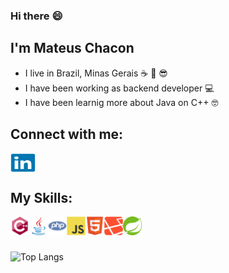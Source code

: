 ### Hi there :smile:

## I'm Mateus Chacon

- I live in Brazil, Minas Gerais :coffee: :cheese: :sunglasses:
- I have been working as backend developer :computer:
- I have been learnig more about Java on C++ :nerd_face:

## Connect with me:

<a href="https://www.linkedin.com/in/mateuschacon/" gerget="_blank"> 
    <img align="center" alt="chacon-linkedin" height="30" width="40" src="https://raw.githubusercontent.com/devicons/devicon/master/icons/linkedin/linkedin-original.svg" style="max-width:100%;"></img>

</a>

## My Skills:

<div style=" display:flex;">
<img alt="chacon-c++" height="30" width="30" src="https://raw.githubusercontent.com/devicons/devicon/master/icons/cplusplus/cplusplus-original.svg" style="max-width:100%;"/>

<img alt="chacon-java" height="30" width="30" src="https://raw.githubusercontent.com/devicons/devicon/master/icons/java/java-original.svg" style="max-width:100%;"/>

<img alt="chacon-php" height="30" width="30" src="https://raw.githubusercontent.com/devicons/devicon/master/icons/php/php-plain.svg" style="max-width:100%;"/>

<img alt="chacon-js" height="30" width="30" src="https://raw.githubusercontent.com/devicons/devicon/master/icons/javascript/javascript-original.svg" style="max-width:100%;"/>

<img  alt="chacon-html" height="30" width="30" src="https://raw.githubusercontent.com/devicons/devicon/master/icons/html5/html5-original.svg" style="max-width:100%;"/>

<img  alt="chacon-laravel" height="30" width="30" src="https://raw.githubusercontent.com/devicons/devicon/master/icons/laravel/laravel-plain.svg" style="max-width:100%;"/>

<img  alt="chacon-spring" height="30" width="30" src="https://raw.githubusercontent.com/devicons/devicon/master/icons/spring/spring-original.svg" style="max-width:100%;"/>
</div>

<div style=" margin-top:5%;">

![Top Langs](https://github-readme-stats.vercel.app/api/top-langs/?username=ChaconLima&layout=compact)
</div>


